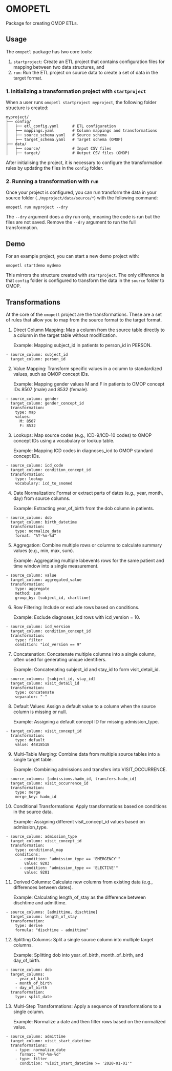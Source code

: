 # OMOPETL

Package for creating OMOP ETLs.

## Usage

The `omopetl` package has two core tools:

1. `startproject`: Create an ETL project that contains configuration files for mapping between two data structures, and
2. `run`: Run the ETL project on source data to create a set of data in the target format.

### 1. Initializing a transformation project with `startproject`

When a user runs `omopetl startproject myproject`, the following folder structure is created:

```
myproject/
├── config/
│   ├── etl_config.yaml      # ETL configuration
│   ├── mappings.yaml        # Column mappings and transformations
│   ├── source_schema.yaml   # Source schema
│   ├── target_schema.yaml   # Target schema (OMOP)
├── data/
│   ├── source/              # Input CSV files
│   ├── target/              # Output CSV files (OMOP)
```

After initialising the project, it is necessary to configure the transformation rules by updating the files in the `config` folder.

### 2. Running a transformation with `run`

Once your project is configured, you can run transform the data in your source folder (`./myproject/data/source/*`) with the following command:

```
omopetl run myproject --dry
```

The `--dry` argument does a dry run only, meaning the code is run but the files are not saved. Remove the `--dry` argument to run the full transformation.

## Demo

For an example project, you can start a new demo project with:

```
omopetl startdemo mydemo
```

This mirrors the structure created with `startproject`. The only difference is that `config` folder is configured to transform the data in the `source` folder to OMOP.

## Transformations

At the core of the `omopetl` project are the transformations. These are a set of rules that allow you to map from the source format to the target format.

1. Direct Column Mapping: Map a column from the source table directly to a column in the target table without modification.

    Example: Mapping subject_id in patients to person_id in PERSON.

```
- source_column: subject_id
  target_column: person_id
```

2. Value Mapping: Transform specific values in a column to standardized values, such as OMOP concept IDs.

    Example: Mapping gender values M and F in patients to OMOP concept IDs 8507 (male) and 8532 (female).

```
- source_column: gender
  target_column: gender_concept_id
  transformation:
    type: map
    values:
      M: 8507
      F: 8532
```

3. Lookups: Map source codes (e.g., ICD-9/ICD-10 codes) to OMOP concept IDs using a vocabulary or lookup table.

    Example: Mapping ICD codes in diagnoses_icd to OMOP standard concept IDs.

```
- source_column: icd_code
  target_column: condition_concept_id
  transformation:
    type: lookup
    vocabulary: icd_to_snomed
```

4. Date Normalization: Format or extract parts of dates (e.g., year, month, day) from source columns.

    Example: Extracting year_of_birth from the dob column in patients.

```
- source_column: dob
  target_column: birth_datetime
  transformation:
    type: normalize_date
    format: "%Y-%m-%d"
```

5. Aggregation: Combine multiple rows or columns to calculate summary values (e.g., min, max, sum).

    Example: Aggregating multiple labevents rows for the same patient and time window into a single measurement.

```
- source_column: value
  target_column: aggregated_value
  transformation:
    type: aggregate
    method: sum
    group_by: [subject_id, charttime]
```

6. Row Filtering: Include or exclude rows based on conditions.

    Example: Exclude diagnoses_icd rows with icd_version = 10.

```
- source_column: icd_version
  target_column: condition_concept_id
  transformation:
    type: filter
    condition: "icd_version == 9"
```

7. Concatenation: Concatenate multiple columns into a single column, often used for generating unique identifiers.

    Example: Concatenating subject_id and stay_id to form visit_detail_id.

```
- source_columns: [subject_id, stay_id]
  target_column: visit_detail_id
  transformation:
    type: concatenate
    separator: "-"
```

8. Default Values: Assign a default value to a column when the source column is missing or null.

    Example: Assigning a default concept ID for missing admission_type.

```
- target_column: visit_concept_id
  transformation:
    type: default
    value: 44818518
```

9. Multi-Table Merging: Combine data from multiple source tables into a single target table.

    Example: Combining admissions and transfers into VISIT_OCCURRENCE.

```
- source_columns: [admissions.hadm_id, transfers.hadm_id]
  target_column: visit_occurrence_id
  transformation:
    type: merge
    merge_key: hadm_id
```

10. Conditional Transformations: Apply transformations based on conditions in the source data.

    Example: Assigning different visit_concept_id values based on admission_type.

```
- source_column: admission_type
  target_column: visit_concept_id
  transformation:
    type: conditional_map
    conditions:
      - condition: "admission_type == 'EMERGENCY'"
        value: 9203
      - condition: "admission_type == 'ELECTIVE'"
        value: 9201
```

11. Derived Columns: Calculate new columns from existing data (e.g., differences between dates).

    Example: Calculating length_of_stay as the difference between dischtime and admittime.

```
- source_columns: [admittime, dischtime]
  target_column: length_of_stay
  transformation:
    type: derive
    formula: "dischtime - admittime"
```

12. Splitting Columns: Split a single source column into multiple target columns.

    Example: Splitting dob into year_of_birth, month_of_birth, and day_of_birth.

```
- source_column: dob
  target_columns:
    - year_of_birth
    - month_of_birth
    - day_of_birth
  transformation:
    type: split_date
```

13. Multi-Step Transformations: Apply a sequence of transformations to a single column.

    Example: Normalize a date and then filter rows based on the normalized value.

```
- source_column: admittime
  target_column: visit_start_datetime
  transformations:
    - type: normalize_date
      format: "%Y-%m-%d"
    - type: filter
      condition: "visit_start_datetime >= '2020-01-01'"
```
